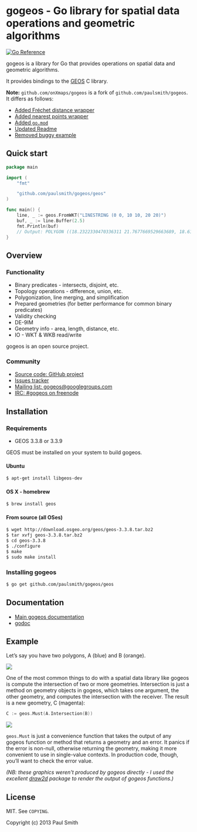 gogeos - Go library for spatial data operations and geometric algorithms
========================================================================

[![Go Reference](https://pkg.go.dev/badge/github.com/onXmaps/gogeos.svg)](https://pkg.go.dev/github.com/onXmaps/gogeos/geos)

gogeos is a library for Go that provides operations on spatial data and
geometric algorithms.

It provides bindings to the [GEOS](http://trac.osgeo.org/geos/) C library.

**Note:** `github.com/onXmaps/gogeos` is a fork of `github.com/paulsmith/gogeos`.
It differs as follows:
 * [Added Fréchet distance wrapper](https://github.com/paulsmith/gogeos/compare/master...onXmaps:gogeos:frechet-distance)
 * [Added nearest points wrapper](https://github.com/paulsmith/gogeos/compare/master...onXmaps:gogeos:nearest-points)
 * [Added `go.mod`](https://github.com/paulsmith/gogeos/compare/master...onXmaps:gogeos:go-mod)
 * [Updated Readme](https://github.com/paulsmith/gogeos/compare/master...onXmaps:gogeos:readme)
 * [Removed buggy example](https://github.com/paulsmith/gogeos/compare/master...onXmaps:gogeos:examples)

Quick start
-----------

```go
package main

import (
	"fmt"

	"github.com/paulsmith/gogeos/geos"
)

func main() {
	line, _ := geos.FromWKT("LINESTRING (0 0, 10 10, 20 20)")
	buf, _ := line.Buffer(2.5)
	fmt.Println(buf)
	// Output: POLYGON ((18.2322330470336311 21.7677669529663689, 18.61…
}
```

Overview
--------

### Functionality

 * Binary predicates - intersects, disjoint, etc.
 * Topology operations - difference, union, etc.
 * Polygonization, line merging, and simplification
 * Prepared geometries (for better performance for common binary predicates)
 * Validity checking
 * DE-9IM
 * Geometry info - area, length, distance, etc.
 * IO - WKT & WKB read/write

gogeos is an open source project.

### Community

 * [Source code: GitHub project](https://github.com/paulsmith/gogeos)
 * [Issues tracker](https://github.com/paulsmith/gogeos/issues)
 * [Mailing list: gogeos@googlegroups.com](https://groups.google.com/forum/?fromgroups#!forum/gogeos)
 * [IRC: #gogeos on freenode](irc://irc.freenode.net/gogeos)

Installation
------------

### Requirements

 * GEOS 3.3.8 or 3.3.9

GEOS must be installed on your system to build gogeos.

#### Ubuntu

```bash
$ apt-get install libgeos-dev
```

#### OS X - homebrew

```bash
$ brew install geos
```

#### From source (all OSes)

```bash
$ wget http://download.osgeo.org/geos/geos-3.3.8.tar.bz2
$ tar xvfj geos-3.3.8.tar.bz2
$ cd geos-3.3.8
$ ./configure
$ make
$ sudo make install
```

### Installing gogeos

```bash
$ go get github.com/paulsmith/gogeos/geos
```

Documentation
-------------

 * [Main gogeos documentation](http://paulsmith.github.io/gogeos/)
 * [godoc](http://godoc.org/github.com/paulsmith/gogeos/geos)

Example
-------

Let’s say you have two polygons, A (blue) and B (orange).

![](http://paulsmith.github.io/gogeos/img/example2-a-b.png)

One of the most common things to do with a spatial data library like gogeos is
compute the intersection of two or more geometries. Intersection is just
a method on geometry objects in gogeos, which takes one argument, the other
geometry, and computes the intersection with the receiver. The result is a new
geometry, C (magenta):

```go
C := geos.Must(A.Intersection(B))
```

![](http://paulsmith.github.io/gogeos/img/example3-intersection.png)

`geos.Must` is just a convenience function that takes the output of any gogeos
function or method that returns a geometry and an error. It panics if the
error is non-null, otherwise returning the geometry, making it more convenient
to use in single-value contexts. In production code, though, you’ll want to
check the error value.

*(NB: these graphics weren't produced by gogeos directly - I used the
excellent [draw2d](http://code.google.com/p/draw2d/draw2d) package to render
the output of gogeos functions.)*

License
-------

MIT. See `COPYING`.

Copyright (c) 2013 Paul Smith
